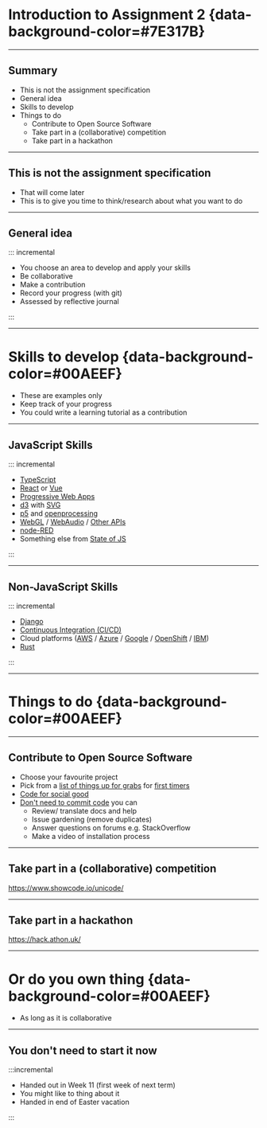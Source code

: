 # Introduction to Assignment 2 {data-background-color=#7E317B}

---

## Summary

- This is not the assignment specification
- General idea
- Skills to develop
- Things to do
  - Contribute to Open Source Software
  - Take part in a (collaborative) competition
  - Take part in a hackathon

---

## This is not the assignment specification

- That will come later
- This is to give you time to think/research about what you want to do

---

## General idea

::: incremental

- You choose an area to develop and apply your skills
- Be collaborative
- Make a contribution
- Record your progress (with git)
- Assessed by reflective journal

:::

---

# Skills to develop {data-background-color=#00AEEF}

- These are examples only
- Keep track of your progress
- You could write a learning tutorial as a contribution



---

## JavaScript Skills

::: incremental

- [TypeScript](https://www.typescriptlang.org/)
- [React](https://reactjs.org/) or [Vue](https://vuejs.org/)
- [Progressive Web Apps](https://web.dev/progressive-web-apps/)
- [d3](https://d3js.org/) with [SVG](https://developer.mozilla.org/en-US/docs/Web/SVG)
- [p5](https://p5js.org/) and [openprocessing](https://www.openprocessing.org/)
- [WebGL](https://developer.mozilla.org/en-US/docs/Web/API/WebGL_API/Tutorial/Getting_started_with_WebGL) / [WebAudio](https://developer.mozilla.org/en-US/docs/Web/API/Web_Audio_API) / [Other APIs](https://developer.mozilla.org/en-US/docs/Web/API)
- [node-RED](https://nodered.org/)
- Something else from [State of JS](https://2019.stateofjs.com/overview/)

:::

---

## Non-JavaScript Skills

::: incremental

- [Django](https://www.djangoproject.com/)
- [Continuous Integration (CI/CD)](https://www.atlassian.com/continuous-delivery/continuous-integration)
- Cloud platforms ([AWS](https://aws.amazon.com/) / [Azure](https://azure.microsoft.com/en-gb/) / [Google](https://cloud.google.com/appengine) / [OpenShift](https://www.openshift.com/) / [IBM](https://cloud.ibm.com/docs))
- [Rust](https://www.rust-lang.org/)

:::

---

# Things to do {data-background-color=#00AEEF}

---

## Contribute to Open Source Software

- Choose your favourite project
- Pick from a [list of things up for grabs](https://up-for-grabs.net/#/) for [first timers](https://www.firsttimersonly.com/)
- [Code for social good](https://app.code4socialgood.org/project/list/projects)
- [Don't need to commit code](https://opensource.guide/how-to-contribute/) you can
  - Review/ translate docs and help
  - Issue gardening (remove duplicates)
  - Answer questions on forums e.g. StackOverflow
  - Make a video of installation process

---

## Take part in a (collaborative) competition

<https://www.showcode.io/unicode/>

---

## Take part in a hackathon

<https://hack.athon.uk/>

---

# Or do you own thing {data-background-color=#00AEEF}

- As long as it is collaborative

---

## You don't need to start it now

:::incremental

- Handed out in Week 11 (first week of next term)
- You might like to thing about it
- Handed in end of Easter vacation

:::
